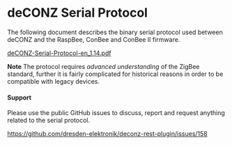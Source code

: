 # deCONZ Serial Protocol

The following document describes the binary serial protocol used between deCONZ and the RaspBee, ConBee and ConBee II firmware.

[deCONZ-Serial-Protocol-en_1.14.pdf](https://www.dresden-elektronik.de/rpi/deconz/deCONZ-Serial-Protocol-en_1.14.pdf?ref=gh)

**Note** The protocol requires *advanced understanding* of the ZigBee standard, further it is fairly complicated for historical reasons in order to be compatible with legacy devices.

#### Support

Please use the public GitHub issues to discuss, report and request anything related to the serial protocol.

https://github.com/dresden-elektronik/deconz-rest-plugin/issues/158

